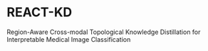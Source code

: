 # REACT-KD
Region-Aware Cross-modal Topological Knowledge Distillation for Interpretable Medical Image Classification
